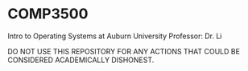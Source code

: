 # COMP3500
Intro to Operating Systems at Auburn University
Professor: Dr. Li

DO NOT USE THIS REPOSITORY FOR ANY ACTIONS THAT COULD BE CONSIDERED ACADEMICALLY DISHONEST.

